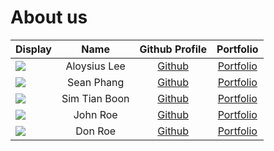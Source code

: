 # About us

Display | Name | Github Profile | Portfolio 
--------|:----:|:--------------:|:---------:
![](https://avatars.githubusercontent.com/u/16810847?v=4) | Aloysius Lee | [Github](https://github.com/arraysius/) | [Portfolio](docs/team/johndoe.md)
![](https://media.discordapp.net/attachments/285692337357586432/892962858546114560/photo_2021-05-07_15-04-25.jpg?text=BreadDog) | Sean Phang | [Github](https://github.com/SeenFang) | [Portfolio](docs/team/johndoe.md)
![](https://via.placeholder.com/100.png?text=Photo) | Sim Tian Boon | [Github](https://github.com/Kair0s3/) | [Portfolio](docs/team/johndoe.md)
![](https://via.placeholder.com/100.png?text=Photo) | John Roe | [Github](https://github.com/) | [Portfolio](docs/team/johndoe.md)
![](https://via.placeholder.com/100.png?text=Photo) | Don Roe | [Github](https://github.com/) | [Portfolio](docs/team/johndoe.md)